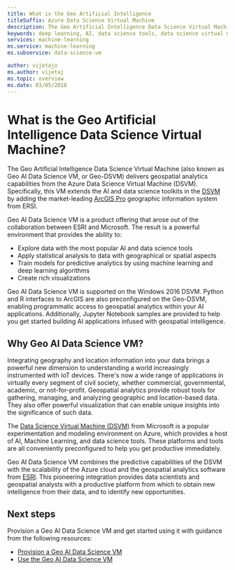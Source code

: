 ```yaml
---
title: What is the Geo Artificial Intelligence
titleSuffix: Azure Data Science Virtual Machine 
description: The Geo Artificial Intelligence Data Science Virtual Machine provides ArcGIS Pro for working with geographic data as well as Python, R, and data science toolkits for working with ML and AI.
keywords: deep learning, AI, data science tools, data science virtual machine, geospatial analytics
services: machine-learning
ms.service: machine-learning
ms.subservice: data-science-vm

author: vijetajo
ms.author: vijetaj
ms.topic: overview
ms.date: 03/05/2018
---
```


# What is the Geo Artificial Intelligence Data Science Virtual Machine?

The Geo Artificial Intelligence Data Science Virtual Machine (also known as Geo AI Data Science VM, or Geo-DSVM) delivers geospatial analytics capabilities from the Azure Data Science Virtual Machine (DSVM). Specifically, this VM extends the AI and data science toolkits in the [DSVM](overview.md) by adding the market-leading [ArcGIS Pro](https://www.esri.com/arcgis/products/arcgis-pro/overview) geographic information system from ERSI.

 Geo AI Data Science VM is a product offering that arose out of the collaboration between ESRI and Microsoft. The result is a powerful environment that provides the ability to:

- Explore data with the most popular AI and data science tools
- Apply statistical analysis to data with geographical or spatial aspects
- Train models for predictive analytics by using machine learning and deep learning algorithms
- Create rich visualizations

Geo AI Data Science VM is supported on the Windows 2016 DSVM. Python and R interfaces to ArcGIS are also preconfigured on the Geo-DSVM, enabling programmatic access to geospatial analytics within your AI applications. Additionally, Jupyter Notebook samples are provided to help you get started building AI applications infused with geospatial intelligence.


## Why Geo AI Data Science VM? 

Integrating geography and location information into your data brings a powerful new dimension to understanding a world increasingly instrumented with IoT devices. There's now a wide range of applications in virtually every segment of civil society, whether commercial, governmental, academic, or not-for-profit. Geospatial analytics provide robust tools for gathering, managing, and analyzing geographic and location-based data. They also offer powerful visualization that can enable unique insights into the significance of such data.

The [Data Science Virtual Machine (DSVM)](overview.md) from Microsoft is a popular experimentation and modeling environment on Azure, which provides a host of AI, Machine Learning, and data science tools. These platforms and tools are all conveniently preconfigured to help you get productive immediately.

Geo AI Data Science VM combines the predictive capabilities of the DSVM with the scalability of the Azure cloud and the geospatial analytics software from [ESRI](https://www.esri.com). This pioneering integration provides data scientists and geospatial analysts with a productive platform from which to obtain new intelligence from their data, and to identify new opportunities.


## Next steps

Provision a Geo AI Data Science VM and get started using it with guidance from the following resources:

* [Provision a Geo AI Data Science VM](provision-geo-ai-dsvm.md)
* [Use the Geo AI Data Science VM](use-geo-ai-dsvm.md)

